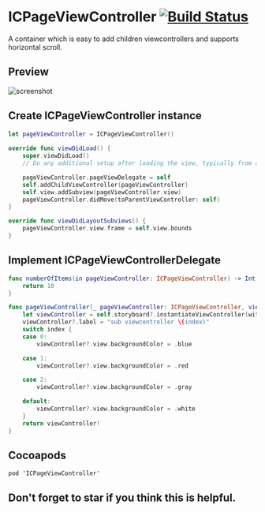 # ICPageViewController [![Build Status](https://travis-ci.org/interchen/ICPageViewController.svg?branch=master)](https://travis-ci.org/interchen/ICPageViewController)
A container which is easy to add children viewcontrollers and supports horizontal scroll.

## Preview
![screenshot](https://github.com/interchen/ICPageViewController/blob/master/ICPageViewController-screenshot.gif)

## Create ICPageViewController instance
```swift
let pageViewController = ICPageViewController()
    
override func viewDidLoad() {
    super.viewDidLoad()
    // Do any additional setup after loading the view, typically from a nib.

    pageViewController.pageViewDelegate = self
    self.addChildViewController(pageViewController)
    self.view.addSubview(pageViewController.view)
    pageViewController.didMove(toParentViewController: self)
}

override func viewDidLayoutSubviews() {
    pageViewController.view.frame = self.view.bounds
}
```

## Implement ICPageViewControllerDelegate
```swift
func numberOfItems(in pageViewController: ICPageViewController) -> Int {
    return 10
}

func pageViewController(_ pageViewController: ICPageViewController, viewControllerForItemAt index: Int) -> UIViewController {
    let viewController = self.storyboard?.instantiateViewController(withIdentifier: "demoViewController") as? SubViewController
    viewController?.label = "sub viewcontroller \(index)"
    switch index {
    case 0:
        viewController?.view.backgroundColor = .blue

    case 1:
        viewController?.view.backgroundColor = .red

    case 2:
        viewController?.view.backgroundColor = .gray

    default:
        viewController?.view.backgroundColor = .white
    }
    return viewController!
}
```

## Cocoapods
`pod 'ICPageViewController'`

## Don't forget to star if you think this is helpful.

